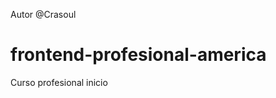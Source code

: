 Autor @Crasoul

frontend-profesional-america
============================

Curso profesional inicio
